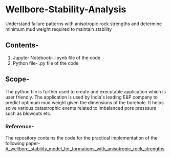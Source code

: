 # Wellbore-Stability-Analysis
Understand failure patterns with anisotropic rock strengths and determine minimum mud weight required to maintain stability

## Contents-
1. Jupyter Notebook- .ipynb file of the code
2. Python file- .py file of the code

## Scope-
The python file is further used to create and executable application which is user friendly.
The application is used by India's leading E&P company to predict optimum mud weight given the dimensions of the borehole. It helps solve various catastrophic events related to imbalanced pore presssure such as blowouts etc.  

### Reference-
The repository contains the code for the practical implementation of the following paper- [A_wellbore_stability_model_for_formations_with_anisotropic_rock_strengths](https://www.researchgate.net/publication/271414193_A_wellbore_stability_model_for_formations_with_anisotropic_rock_strengths)
